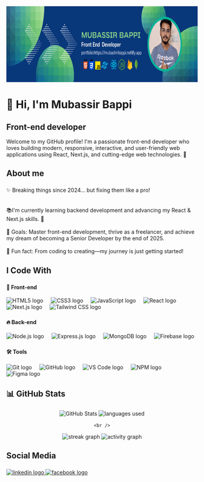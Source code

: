 <div align="center">
  <img height="200" src="https://github.com/mubashirbappi5/mubashirbappi5/blob/main/Blue%2C%20Green%2C%20and%20White%20Modern%20Tech%20Web%20Developer%20LinkedIn%20Banner%20(4).png"  />
</div>

###

<h1 align="left">👋 Hi, I'm Mubassir Bappi</h1>
<h2 align="left">Front-end developer</h2>


<p align="left">Welcome to my GitHub profile!
I'm a passionate front-end developer who loves building modern,
responsive, interactive, and user-friendly web applications
using React, Next.js, and cutting-edge web technologies. 🚀</p>

###

<h2 align="left">About me</h2>

###

<p align="left">✨ Breaking things since 2024... but fixing them like a pro!<br><br><br> 📚I'm currently learning backend development and advancing my React & Next.js skills. 🚀<br><br>🎯 Goals: Master front-end development, thrive as a freelancer, and achieve my dream of becoming a Senior Developer by the end of 2025.<br><br>🎲 Fun fact: From coding to creating—my journey is just getting started!</p>

### 

<h2 align="left">I Code With</h2>

### 

#### 🚀 Front-end  
<div align="left">
  <img src="https://cdn.jsdelivr.net/gh/devicons/devicon/icons/html5/html5-original.svg" height="40" alt="HTML5 logo" />
  <img width="12" />
  <img src="https://cdn.jsdelivr.net/gh/devicons/devicon/icons/css3/css3-original.svg" height="40" alt="CSS3 logo" />
  <img width="12" />
  <img src="https://cdn.jsdelivr.net/gh/devicons/devicon/icons/javascript/javascript-original.svg" height="40" alt="JavaScript logo" />
  <img width="12" />
  <img src="https://cdn.jsdelivr.net/gh/devicons/devicon/icons/react/react-original.svg" height="40" alt="React logo" />
  <img width="12" />
  <img src="https://cdn.jsdelivr.net/gh/devicons/devicon/icons/nextjs/nextjs-original.svg" height="40" alt="Next.js logo" />
  <img width="12" />
  <img src="https://cdn.jsdelivr.net/gh/devicons/devicon/icons/tailwindcss/tailwindcss-original-wordmark.svg" height="40" alt="Tailwind CSS logo" />
</div>

### 

#### 🔥 Back-end  
<div align="left">
  <img src="https://cdn.jsdelivr.net/gh/devicons/devicon/icons/nodejs/nodejs-original.svg" height="40" alt="Node.js logo" />
  <img width="12" />
  <img src="https://cdn.jsdelivr.net/gh/devicons/devicon/icons/express/express-original.svg" height="40" alt="Express.js logo" />
  <img width="12" />
  <img src="https://cdn.jsdelivr.net/gh/devicons/devicon/icons/mongodb/mongodb-original.svg" height="40" alt="MongoDB logo" />
  <img width="12" />
  <img src="https://cdn.jsdelivr.net/gh/devicons/devicon/icons/firebase/firebase-plain.svg" height="40" alt="Firebase logo" />
</div>

### 

#### 🛠️ Tools  
<div align="left">
  <img src="https://cdn.jsdelivr.net/gh/devicons/devicon/icons/git/git-original.svg" height="40" alt="Git logo" />
  <img width="12" />
  <img src="https://cdn.jsdelivr.net/gh/devicons/devicon/icons/github/github-original.svg" height="40" alt="GitHub logo" />
  <img width="12" />
  <img src="https://cdn.jsdelivr.net/gh/devicons/devicon/icons/vscode/vscode-original.svg" height="40" alt="VS Code logo" />
  <img width="12" />
  <img src="https://cdn.jsdelivr.net/gh/devicons/devicon/icons/npm/npm-original-wordmark.svg" height="40" alt="NPM logo" />
  <img width="12" />
  <img src="https://cdn.jsdelivr.net/gh/devicons/devicon/icons/figma/figma-original.svg" height="40" alt="Figma logo" />
</div>


### 

<h2 align="left">📊 GitHub Stats</h2>

###

<div align="center">
  <img height="180" src="https://github-readme-stats.vercel.app/api?username=mubashirbappi5&count_private=true&show_icons=true&bg_color=333333&title_color=FF914D&icon_color=FF914D&text_color=dddddd" alt="GitHub Stats" />
<img src="https://github-readme-stats.vercel.app/api/top-langs/?username=mubashirbappi5&layout=compact&theme=react&hide_border=false" height="150" alt="languages used" />

    <br />
  <img src="https://nirzak-streak-stats.vercel.app?user=mubashirbappi5&theme=vue-dark&date_format=j%20M%5B%20Y%5D" height="220" alt="streak graph" />

  

  <img src="https://github-readme-activity-graph.vercel.app/graph?username=mubashirbappi5&theme=react-dark&hide_border=false&radius=16" height="300" alt="activity graph"/>
</div>


###




<h2 align="left">Social Media</h2>

###

<div align="left">
  <a href="https://www.linkedin.com/in/mubashir-bappi-developer/" target="_blank">
    <img src="https://raw.githubusercontent.com/maurodesouza/profile-readme-generator/master/src/assets/icons/social/linkedin/default.svg" width="52" height="40" alt="linkedin logo"  />
  </a>
  <a href="https://web.facebook.com/mubashirbappi/" target="_blank">
    <img src="https://raw.githubusercontent.com/maurodesouza/profile-readme-generator/master/src/assets/icons/social/facebook/default.svg" width="52" height="40" alt="facebook logo"  />
  </a>
</div>

###
